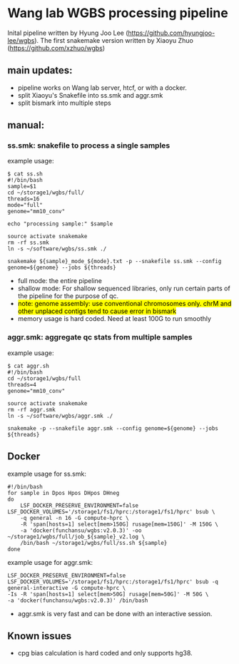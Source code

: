 # Wang lab WGBS processing pipeline
Inital pipeline written by Hyung Joo Lee (https://github.com/hyungjoo-lee/wgbs). The first snakemake version written by Xiaoyu Zhuo (https://github.com/xzhuo/wgbs)

## main updates:
* pipeline works on Wang lab server, htcf, or with a docker.
* split Xiaoyu's Snakefile into ss.smk and aggr.smk
* split bismark into multiple steps

## manual:
### ss.smk: snakefile to process a single samples
example usage:
```
$ cat ss.sh
#!/bin/bash
sample=$1
cd ~/storage1/wgbs/full/
threads=16
mode="full"
genome="mm10_conv"

echo "processing sample:" $sample

source activate snakemake
rm -rf ss.smk
ln -s ~/software/wgbs/ss.smk ./

snakemake ${sample}_mode_${mode}.txt -p --snakefile ss.smk --config genome=${genome} --jobs ${threads} 
```
* full mode: the entire pipeline
* shallow mode: For shallow sequenced libraries, only run certain parts of the pipeline for the purpose of qc. 
* <mark>note: genome assembly: use conventional chromosomes only. chrM and other unplaced contigs tend to cause error in bismark</mark>
* memory usage is hard coded. Need at least 100G to run smoothly
### aggr.smk: aggregate qc stats from multiple samples
example usage:
```
$ cat aggr.sh
#!/bin/bash
cd ~/storage1/wgbs/full
threads=4
genome="mm10_conv"

source activate snakemake
rm -rf aggr.smk
ln -s ~/software/wgbs/aggr.smk ./

snakemake -p --snakefile aggr.smk --config genome=${genome} --jobs ${threads} 
```
## Docker
example usage for ss.smk:
```
#!/bin/bash
for sample in Dpos Hpos DHpos DHneg
do
	LSF_DOCKER_PRESERVE_ENVIRONMENT=false LSF_DOCKER_VOLUMES='/storage1/fs1/hprc:/storage1/fs1/hprc' bsub \
	-q general -n 16 -G compute-hprc \
	-R 'span[hosts=1] select[mem>150G] rusage[mem=150G]' -M 150G \
	-a 'docker(funchansu/wgbs:v2.0.3)' -oo ~/storage1/wgbs/full/job_${sample}_v2.log \
	/bin/bash ~/storage1/wgbs/full/ss.sh ${sample}
done
```
example usage for aggr.smk:
```
LSF_DOCKER_PRESERVE_ENVIRONMENT=false LSF_DOCKER_VOLUMES='/storage1/fs1/hprc:/storage1/fs1/hprc' bsub -q general-interactive -G compute-hprc \
-Is -R 'span[hosts=1] select[mem>50G] rusage[mem=50G]' -M 50G \
-a 'docker(funchansu/wgbs:v2.0.3)' /bin/bash 
```
* aggr.smk is very fast and can be done with an interactive session.
## Known issues
* cpg bias calculation is hard coded and only supports hg38.